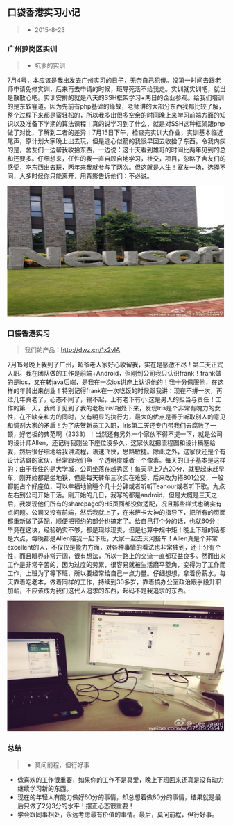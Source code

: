 ## 口袋香港实习小记
>* 2015-8-23

### 广州萝岗区实训
>* 坑爹的实训

7月4号，本应该是我出发去广州实习的日子，无奈自己犯傻。没第一时间去跟老师申请免修实训，后来再去申请的时候，班导死活不给我走。实训就实训吧，就当是散散心吧。实训安排的就是八天的SSH框架学习+两日的企业参观。给我们培训的是东软睿道。因为先前有php基础的缘故，老师讲的大部分东西我都比较了解，整个过程下来都是蛮轻松的，所以我多出很多空余的时间晚上来学习前端方面的知识以及准备下学期的算法课程！真的说学习到了什么，就是对SSH这种框架跟php做了对比，了解到二者的差异！7月15日下午，检查完实训大作业，实训基本临近尾声，原计划大家晚上出去玩，但是逃心似箭的我很早回去收拾了东西。令我内疚的是，舍友们一边帮我收拾东西，一边说：这十天看到雄哥的时间比两年见到的总和还要多。仔细想来，任性的我一直自顾自地学习，社交，项目，忽略了舍友们的感受，吃东西出去玩，两年来我就参与了两次。但这就是人生！室友一场，选择不同，大多时候你只能离开，用背影告诉他们：不必说。

<img src="netsoftware.jpg" width="500px" height="300px">


### 口袋香港实习
>我们的产品：http://dwz.cn/1x2vIA

7月15号晚上我到了广州，超爷老人家好心收留我，实在是感激不尽！第二天正式入职。我在团队做的工作是前端+Android，但刚到公司我只认识frank！frank做的是ios，又在转java后端，是我在一次ios讲座上认识他的！我十分佩服他，在这样的年龄出来创业！特别记得frank在一次吃饭的时候跟我讲：现在不拼一次，再过几年真老了，心态不同了，输不起，上有老下有小.这是男人的担当与责任！工作的第一天，我终于见到了我的老板Iris!相处下来，发现Iris是个非常有魄力的女性，在不缺亲和力的同时，又有明显的执行力，最大的优点是善于听取别人的意见和调剂大家的矛盾！为了庆贺新员工入职，Iris第二天还专门带我们去腐败了一顿，好老板的典范啊（2333）！当然还有另外一个家伙不得不提一下，就是公司的设计师Allen，还记得我刚坐下座位没多久，这家伙就把流程图和设计稿塞给我，然后很仔细地给我讲流程，语速飞快，思路敏捷。除此之外，这家伙还是个有设计洁癖的家伙，经常跟我们争一个透明度或者一个像素。每天的日子基本是这样的：由于我住的是大学城，公司坐落在越秀区！每天早上7点20分，就要起床赶早车，刚开始都是坐地铁，但是每天转车三次实在难受，后来改为搭801公交，一般都能占个好座位，可以幸福地偷睡个几十分钟或者听听Teahour或者听下歌。九点左右到公司开始干活。刚开始的几日，我写的都是android，但是大概是三天之后，我发现他们所有的sharepage的H5页面都没做适配，况且那些样式也确实有点问题。公司又没有前端，然后我就上了，在米萨卡大神的指导下，把所有的页面都重新做了适配，顺便把预约的部分也搞定了。给自己打个分的话，也就60分！毕竟在这块，经验确实不够，都是现炒现卖，但是也算中规中矩！晚上下班的话都是六点，每晚都是Allen陪我一起下班，大家一起去天河搭车！Allen真是个非常excellent的人，不仅仅是能力方面，对各种事情的看法也非常独到，还十分有个性，而且眼界非常开阔，很有想法，所以一路上的交流一直都获益良多。然而出来工作是非常辛苦的，因为过度的劳累，很容易就被生活磨平菱角，变得为了工作而工作，上班为了等下班，所以要经常给自己一点力量。仔细想想，拿着份薪水，每天靠着吃老本，做着同样的工作，持续到30多岁，靠着搞办公室政治跟手段升职加薪，不应该成为我们这代人追求的东西，起码不是我追求的东西。

<img src="xingongwei.jpg" width="500px" height="300px">


### 总结
>* 莫问前程，但行好事

- 做喜欢的工作很重要，如果你的工作不是真爱，晚上下班回来还真是没有动力继续学习新的东西。
- 现在的年轻人有能力做好60分的事情，却总想着做80分的事情，结果就是最后只做了2分3分的水平！摆正心态很重要！
- 学会跟同事相处，永远考虑最有价值的事情。最后，莫问前程，但行好事。






